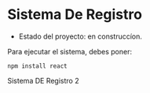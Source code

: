 <h1> Sistema De Registro</h1>

- Estado del proyecto: en construccíon.

Para ejecutar el sistema, debes poner:

```npm install react```

Sistema DE Registro 2
